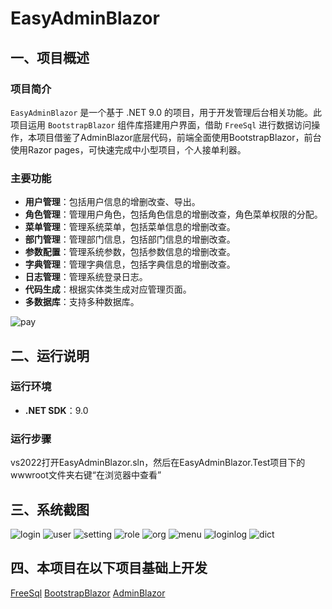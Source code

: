 # EasyAdminBlazor 

## 一、项目概述
### 项目简介
`EasyAdminBlazor` 是一个基于 .NET 9.0 的项目，用于开发管理后台相关功能。此项目运用 `BootstrapBlazor` 组件库搭建用户界面，借助 `FreeSql` 进行数据访问操作，本项目借鉴了AdminBlazor底层代码，前端全面使用BootstrapBlazor，前台使用Razor pages，可快速完成中小型项目，个人接单利器。

### 主要功能
- **用户管理**：包括用户信息的增删改查、导出。
- **角色管理**：管理用户角色，包括角色信息的增删改查，角色菜单权限的分配。
- **菜单管理**：管理系统菜单，包括菜单信息的增删改查。
- **部门管理**：管理部门信息，包括部门信息的增删改查。
- **参数配置**：管理系统参数，包括参数信息的增删改查。
- **字典管理**：管理字典信息，包括字典信息的增删改查。
- **日志管理**：管理系统登录日志。
- **代码生成**：根据实体类生成对应管理页面。
- **多数据库**：支持多种数据库。

![pay](https://gitee.com/gudufy/EasyAdminBlazor/raw/master/images/pay.jpg)

## 二、运行说明
### 运行环境
- **.NET SDK**：9.0

### 运行步骤
vs2022打开EasyAdminBlazor.sln，然后在EasyAdminBlazor.Test项目下的wwwroot文件夹右键“在浏览器中查看”

## 三、系统截图

![login](https://gitee.com/gudufy/EasyAdminBlazor/raw/master/images/login.png)
![user](https://gitee.com/gudufy/EasyAdminBlazor/raw/master/images/user.png)
![setting](https://gitee.com/gudufy/EasyAdminBlazor/raw/master/images/setting.png)
![role](https://gitee.com/gudufy/EasyAdminBlazor/raw/master/images/role.png)
![org](https://gitee.com/gudufy/EasyAdminBlazor/raw/master/images/org.png)
![menu](https://gitee.com/gudufy/EasyAdminBlazor/raw/master/images/menu.png)
![loginlog](https://gitee.com/gudufy/EasyAdminBlazor/raw/master/images/loginlog.png)
![dict](https://gitee.com/gudufy/EasyAdminBlazor/raw/master/images/dict.png)

## 四、本项目在以下项目基础上开发
[FreeSql](https://freesql.net/)
[BootstrapBlazor](https://www.blazor.zone/)
[AdminBlazor](https://freesql.net/guide/AdminBlazor.html)
